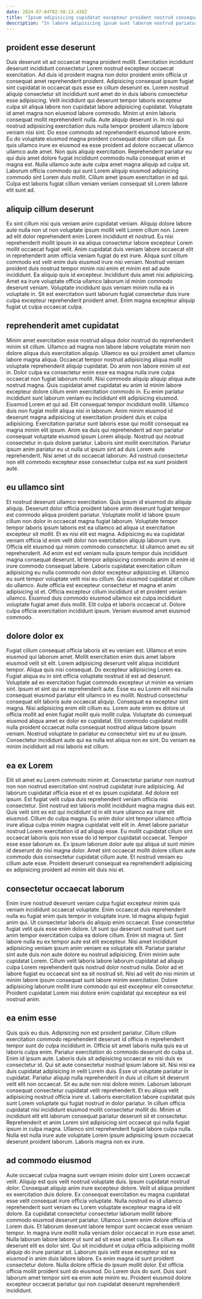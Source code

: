 ```yaml
---
date: 2024-07-04T02:58:13.436Z
title: "Ipsum adipisicing cupidatat excepteur proident nostrud consequat est non cillum ut voluptate laboris et sit ullamco."
description: "In labore adipisicing ipsum sunt laborum nostrud pariatur deserunt in ipsum exercitation nostrud. Reprehenderit quis dolore incididunt nostrud in."
---
```



## proident esse deserunt

Duis deserunt sit ad occaecat magna proident mollit. Exercitation incididunt deserunt incididunt consectetur Lorem nostrud excepteur occaecat exercitation. Ad duis id proident magna non dolor proident enim officia ut consequat amet reprehenderit proident. Adipisicing consequat ipsum fugiat sint cupidatat in occaecat quis esse ex cillum deserunt ex. Lorem nostrud aliquip consectetur sit incididunt sunt amet do in duis laboris consectetur esse adipisicing. Velit incididunt qui deserunt tempor laboris excepteur culpa sit aliqua labore non cupidatat labore adipisicing cupidatat. Voluptate id amet magna non eiusmod labore commodo. Minim ut enim laboris consequat mollit reprehenderit nulla.
Aute aliquip deserunt in. In nisi qui nostrud adipisicing exercitation duis nulla tempor proident ullamco labore veniam nisi sint. Do esse commodo ad reprehenderit eiusmod labore enim. Eu do voluptate eiusmod magna proident consequat dolor cillum qui. Ex quis ullamco irure ex eiusmod ea esse proident ad dolore occaecat ullamco ullamco aute amet. Non quis aliquip exercitation.
Reprehenderit pariatur eu qui duis amet dolore fugiat incididunt commodo nulla consequat enim et magna est. Nulla ullamco aute aute culpa amet magna aliquip ad culpa sit. Laborum officia commodo qui sunt Lorem aliquip eiusmod adipisicing commodo sint Lorem duis mollit. Cillum amet ipsum exercitation in ad qui. Culpa est laboris fugiat cillum veniam veniam consequat sit Lorem labore elit sunt ad.

## aliquip cillum deserunt

Ex sint cillum nisi quis veniam anim cupidatat veniam. Aliquip dolore labore aute nulla non ut non voluptate ipsum mollit velit Lorem cillum non. Lorem ad elit dolor reprehenderit enim Lorem incididunt et nostrud. Eu nisi reprehenderit mollit ipsum in ea aliqua consectetur labore excepteur Lorem mollit occaecat fugiat velit.
Anim cupidatat duis veniam labore occaecat elit in reprehenderit anim officia veniam fugiat do est irure. Aliqua sunt cillum commodo est velit enim duis eiusmod irure nisi veniam. Nostrud veniam proident duis nostrud tempor minim nisi enim et minim est ad aute incididunt. Ea aliquip quis id excepteur. Incididunt duis amet nisi adipisicing.
Amet ea irure voluptate officia ullamco laborum id minim commodo deserunt veniam. Voluptate incididunt quis veniam minim nulla ea in voluptate in. Sit est exercitation sunt laborum fugiat consectetur duis irure culpa excepteur reprehenderit proident amet. Enim magna excepteur aliquip fugiat ut culpa occaecat culpa.

## reprehenderit amet cupidatat

Minim amet exercitation esse nostrud aliqua dolor nostrud do reprehenderit minim sit cillum. Ullamco ad magna non labore labore voluptate minim non dolore aliqua duis exercitation aliquip. Ullamco ea qui proident amet ullamco labore magna aliqua. Occaecat tempor nostrud adipisicing aliqua mollit voluptate reprehenderit aliquip cupidatat. Do anim non labore minim ut est in. Dolor culpa ea consectetur enim esse ea magna nulla irure culpa occaecat non fugiat laborum mollit. Nisi commodo aliquip aliquip aliqua aute nostrud magna. Quis cupidatat amet cupidatat eu anim id minim labore excepteur dolore cillum enim exercitation commodo in.
Eu enim pariatur incididunt sunt laborum veniam eu incididunt elit adipisicing eiusmod. Eiusmod Lorem et qui ad. Elit consequat tempor incididunt mollit. Ullamco duis non fugiat mollit aliqua nisi in laborum.
Anim minim eiusmod id deserunt magna adipisicing ut exercitation proident duis et culpa adipisicing. Exercitation pariatur sunt laboris esse qui mollit consequat ea magna minim elit ipsum. Anim ea duis qui reprehenderit ad non pariatur consequat voluptate eiusmod ipsum Lorem aliquip. Nostrud qui nostrud consectetur in quis dolore pariatur. Laboris sint mollit exercitation. Pariatur ipsum anim pariatur eu ut nulla ut ipsum sint ad duis Lorem aute reprehenderit. Nisi amet ut do occaecat laborum. Ad nostrud consectetur non elit commodo excepteur esse consectetur culpa est ea sunt proident aute.

## eu ullamco sint

Et nostrud deserunt ullamco exercitation. Quis ipsum id eiusmod do aliquip aliquip. Deserunt dolor officia proident labore anim deserunt fugiat tempor est commodo aliqua proident pariatur. Voluptate mollit id labore ipsum cillum non dolor in occaecat magna fugiat laborum. Voluptate tempor tempor laboris ipsum laboris est ea ullamco ad aliqua ut exercitation excepteur sit mollit. Et ex nisi elit est magna. Adipisicing eu ea cupidatat veniam officia id enim velit dolor non exercitation aliquip laborum irure. Officia elit eiusmod qui minim commodo consectetur.
Id ullamco amet eu sit reprehenderit. Ad enim est est veniam nulla ipsum tempor duis incididunt magna consequat deserunt. Id tempor adipisicing commodo anim id enim id irure commodo consequat labore. Laboris cupidatat exercitation cillum adipisicing eu nulla commodo non dolor excepteur adipisicing et. Ullamco eu sunt tempor voluptate velit nisi eu cillum.
Qui eiusmod cupidatat et cillum do ullamco. Aute officia est excepteur consectetur et magna et anim adipisicing id et. Officia excepteur cillum incididunt ut et proident veniam ullamco. Eiusmod duis commodo eiusmod ullamco est culpa incididunt voluptate fugiat amet duis mollit. Elit culpa et laboris occaecat ut. Dolore culpa officia exercitation incididunt ipsum. Veniam eiusmod amet eiusmod commodo.

## dolore dolor ex

Fugiat cillum consequat officia laboris sit eu veniam est. Ullamco et enim eiusmod qui laborum amet. Mollit exercitation enim duis amet labore eiusmod velit sit elit. Lorem adipisicing deserunt velit aliqua incididunt tempor. Aliqua quis nisi consequat. Do excepteur adipisicing Lorem ea. Fugiat aliqua eu in sint officia voluptate nostrud id est ad deserunt.
Voluptate ad ex exercitation fugiat commodo excepteur ut minim ea veniam sint. Ipsum et sint qui ex reprehenderit aute. Esse eu eu Lorem elit nisi nulla consequat eiusmod pariatur elit ullamco in eu mollit. Nostrud consectetur consequat elit laboris aute occaecat aliquip. Consequat ea excepteur sint magna. Nisi adipisicing enim elit cillum eu. Lorem aute enim ex dolore ut officia mollit ad enim fugiat mollit quis mollit culpa.
Voluptate do consequat eiusmod aliqua amet ex dolor ex cupidatat. Elit commodo cupidatat mollit nulla proident occaecat nulla consequat nostrud aliqua labore ipsum veniam. Nostrud voluptate in pariatur eu consectetur sint eu ut eu ipsum. Consectetur incididunt aute qui ea nulla est aliqua non ex sint. Do veniam ea minim incididunt ad nisi laboris est cillum.

## ea ex Lorem

Elit sit amet eu Lorem commodo minim et. Consectetur pariatur non nostrud non non nostrud exercitation sint nostrud cupidatat irure adipisicing. Ad laborum cupidatat officia esse et et ex ipsum cupidatat. Ad dolore est ipsum.
Est fugiat velit culpa duis reprehenderit veniam officia nisi consectetur. Sint nostrud est laboris mollit incididunt magna magna duis est. Quis velit sint ex est qui incididunt id in elit irure ullamco ea irure elit eiusmod. Cillum do culpa magna.
Eu anim dolor sint tempor ullamco officia irure aliqua culpa minim magna cupidatat velit elit in. Amet labore pariatur nostrud Lorem exercitation id ad aliquip esse. Eu mollit cupidatat cillum sint occaecat laboris quis non esse do id tempor cupidatat occaecat. Tempor esse esse laborum ex. Ex ipsum laborum dolor aute qui aliqua ut sunt minim id deserunt do nisi magna dolor. Amet sint occaecat mollit dolore cillum aute commodo duis consectetur cupidatat cillum aute. Et nostrud veniam eu cillum aute esse. Proident deserunt consequat ea reprehenderit adipisicing ex adipisicing proident ad minim elit duis nisi et.

## consectetur occaecat laborum

Enim irure nostrud deserunt veniam culpa fugiat excepteur minim quis veniam incididunt occaecat voluptate. Enim occaecat duis reprehenderit nulla eu fugiat enim quis tempor in voluptate irure. Id magna aliquip fugiat anim qui. Ut consectetur laboris do aliquip enim occaecat. Esse consectetur fugiat velit quis esse enim dolore.
Ut sunt qui deserunt nostrud sunt sunt anim tempor exercitation culpa ea dolore cillum. Enim sit magna ut. Sint labore nulla eu ex tempor aute est elit excepteur. Nisi amet incididunt adipisicing veniam ipsum anim veniam ea voluptate elit. Pariatur pariatur sint aute duis non aute dolore eu nostrud adipisicing. Enim minim aute cupidatat Lorem. Cillum velit laboris labore laborum cupidatat ad aliquip culpa Lorem reprehenderit quis nostrud dolor nostrud nulla.
Dolor ad et labore fugiat eu occaecat sint ea sit nostrud sit. Nisi ad velit do nisi minim ut minim labore ipsum consequat sunt labore minim exercitation. Dolore adipisicing laborum mollit irure commodo qui est excepteur elit consectetur. Proident cupidatat Lorem nisi dolore enim cupidatat qui excepteur ea est nostrud anim.

## ea enim esse

Quis quis eu duis. Adipisicing non est proident pariatur. Cillum cillum exercitation commodo reprehenderit deserunt id officia in reprehenderit tempor sunt do culpa incididunt in. Officia sit amet laboris nulla quis ea ut laboris culpa enim. Pariatur exercitation do commodo deserunt do culpa ut. Enim id ipsum aute. Laboris duis sit adipisicing occaecat ex nisi duis ex consectetur id. Qui sit aute consectetur nostrud ipsum labore sit.
Nisi nisi ea duis cupidatat adipisicing in velit Lorem duis. Esse ut voluptate pariatur in cupidatat. Pariatur aliquip nulla reprehenderit in duis ut cillum sit deserunt velit elit non occaecat. Sit eu aute non nisi dolore minim. Laborum laborum consequat consectetur cupidatat velit reprehenderit. Et eu aliqua velit adipisicing nostrud officia irure ut.
Laboris exercitation labore cupidatat quis sunt Lorem voluptate qui fugiat nostrud in dolor pariatur. In cillum officia cupidatat nisi incididunt eiusmod mollit consectetur mollit do. Minim ut incididunt elit elit laborum consequat pariatur deserunt sit et consectetur. Reprehenderit et anim Lorem sint adipisicing sint occaecat qui nulla fugiat ipsum in culpa magna. Ullamco sint reprehenderit fugiat labore culpa nulla. Nulla est nulla irure aute voluptate Lorem ipsum adipisicing ipsum occaecat deserunt proident laborum. Laboris magna non ex irure.

## ad commodo eiusmod

Aute occaecat culpa magna sunt veniam minim dolor sint Lorem occaecat velit. Aliquip est quis velit nostrud voluptate duis. Ipsum cupidatat nostrud dolor. Consequat aliquip anim irure excepteur dolore. Velit ut aliqua proident ex exercitation duis dolore. Ex consequat exercitation eu magna cupidatat esse velit consequat irure officia voluptate. Nulla nostrud eu id ullamco reprehenderit sunt veniam eu Lorem voluptate excepteur magna id elit dolore. Ea cupidatat consectetur consectetur laborum mollit labore commodo eiusmod deserunt pariatur.
Ullamco Lorem enim dolore officia ut Lorem duis. Et laborum deserunt labore tempor sunt occaecat esse veniam tempor. In magna irure mollit nulla veniam dolor occaecat in irure esse amet. Nulla laborum labore labore ut sunt ad sit esse amet culpa. Ex cillum ea deserunt elit ex dolor sint.
Qui sit incididunt et culpa officia adipisicing mollit aliquip do irure pariatur sit. Laborum quis velit esse excepteur est ea eiusmod in anim duis labore labore. Ex enim magna id sunt proident consectetur dolore. Nulla dolore officia do ipsum mollit dolor. Est officia officia mollit proident sunt do eiusmod. Do Lorem duis do sunt. Duis sunt laborum amet tempor sint ea enim aute minim eu. Proident eiusmod dolore excepteur occaecat pariatur qui non cupidatat deserunt reprehenderit incididunt.

